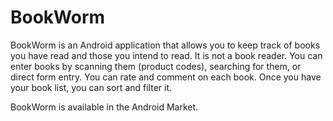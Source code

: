 # BookWorm
BookWorm is an Android application that allows you to keep track of books you have read and those you intend to read. It is not a book reader. You can enter books by scanning them (product codes), searching for them, or direct form entry. You can rate and comment on each book. Once you have your book list, you can sort and filter it. 

BookWorm is available in the Android Market.
